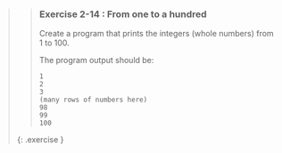 <!-- WAS 2-5 -->
>>### Exercise 2-14 : From one to a hundred
>>
>>Create a program that prints the integers (whole numbers) from 1 to 100.
>>
>>The program output should be:
>>
>>```output
>>1
>>2
>>3
>>(many rows of numbers here)
>>98
>>99
>>100
>>```
>>
>{: .exercise }